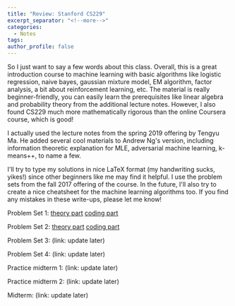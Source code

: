 ```yaml
---
title: "Review: Stanford CS229"
excerpt_separator: "<!--more-->"
categories:
  - Notes
tags:
author_profile: false
---
```


So I just want to say a few words about this class. Overall, this is a great introduction course to machine learning with basic algorithms like logistic regression, naive bayes, gaussian mixture model, EM algorithm, factor analysis, a bit about reinforcement learning, etc. The material is really beginner-friendly, you can easily learn the prerequisites like linear algebra and probability theory from the additional lecture notes. However, I also found CS229 much more mathematically rigorous than the online Coursera course, which is good!

I actually used the lecture notes from the spring 2019 offering by Tengyu Ma. He added several cool materials to Andrew Ng's version, including information theoretic explanation for MLE, adversarial machine learning, k-means++, to name a few.

I'll try to type my solutions in nice LaTeX format (my handwriting sucks, yikes!) since other beginners like me may find it helpful. I use the problem sets from the fall 2017 offering of the course. In the future, I'll also try to create a nice cheatsheet for the machine learning algorithms too. If you find any mistakes in these write-ups, please let me know!

Problem Set 1: [theory part](/assets/pdf/2020-01-06-cs229/CS229-PS1.pdf) [coding part](/assets/zip/2020-01-06-cs229/CS229-PS1.zip)

Problem Set 2: [theory part](/assets/pdf/2020-01-06-cs229/CS229-PS2.pdf) [coding part](/assets/zip/2020-01-06-cs229/CS229-PS2.zip)

Problem Set 3: (link: update later)

Problem Set 4: (link: update later)

Practice midterm 1: (link: update later)

Practice midterm 2: (link: update later)

Midterm: (link: update later)